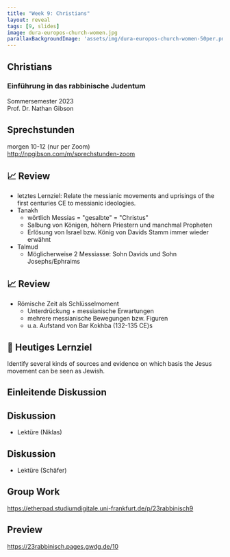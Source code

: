 ```yaml
---
title: "Week 9: Christians"
layout: reveal
tags: [9, slides]
image: dura-europos-church-women.jpg
parallaxBackgroundImage: 'assets/img/dura-europos-church-women-50per.png'
---
```


## Christians

### Einführung in das rabbinische Judentum

Sommersemester 2023  
Prof. Dr. Nathan Gibson

## Sprechstunden

morgen 10-12 (nur per Zoom)  
<http://npgibson.com/m/sprechstunden-zoom>

<!-- ## Upcoming 

-  -->


## 📈 Review

- letztes Lernziel: Relate the messianic movements and uprisings of the first centuries CE to messianic ideologies.
- Tanakh
  - wörtlich Messias = "gesalbte" = "Christus"
  - Salbung von Königen, höhern Priestern und manchmal Propheten
  - Erlösung von Israel bzw. König von Davids Stamm immer wieder erwähnt
- Talmud 
  - Möglicherweise 2 Messiasse: Sohn Davids und Sohn Josephs/Ephraims

## 📈 Review

- Römische Zeit als Schlüsselmoment
  - Unterdrückung + messianische Erwartungen
  - mehrere messianische Bewegungen bzw. Figuren
  - u.a. Aufstand von Bar Kokhba (132-135 CE)s

## 🧭 Heutiges Lernziel

Identify several kinds of sources and evidence on which basis the Jesus movement can be seen as Jewish.

## Einleitende Diskussion

## Diskussion 

- Lektüre (Niklas)

## Diskussion

- Lektüre (Schäfer)

## Group Work

<https://etherpad.studiumdigitale.uni-frankfurt.de/p/23rabbinisch9>

## Preview

<https://23rabbinisch.pages.gwdg.de/10>



